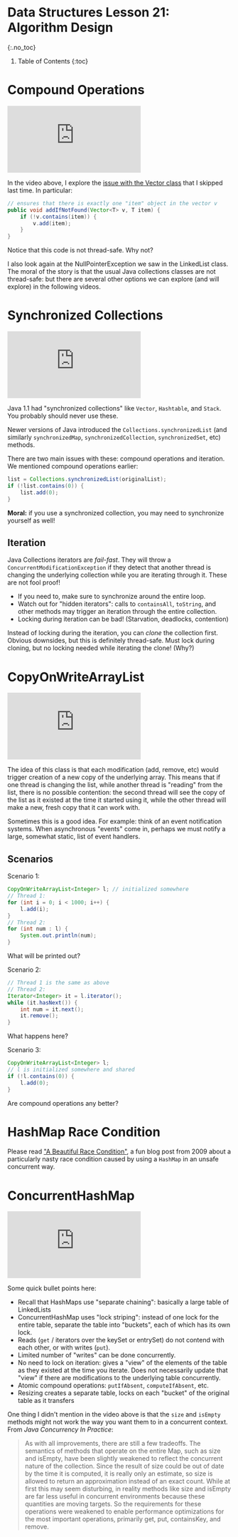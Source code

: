 # Data Structures Lesson 21: Algorithm Design
{:.no_toc}

1. Table of Contents
{:toc}

# Compound Operations

<div class="youtube-container">
<iframe src="https://www.youtube.com/embed/HWq0u07-K8M" title="YouTube video player" frameborder="0" allow="accelerometer; autoplay; clipboard-write; encrypted-media; gyroscope; picture-in-picture" allowfullscreen></iframe>
</div>

In the video above, I explore the [issue with the Vector class](https://atharaq.github.io/data-structures/lesson22.html#/vectors) that I skipped last time. In particular:

```java
// ensures that there is exactly one "item" object in the vector v
public void addIfNotFound(Vector<T> v, T item) {
    if (!v.contains(item)) {
        v.add(item);
    }
}
```

Notice that this code is not thread-safe. Why not?

I also look again at the NullPointerException we saw in the LinkedList class. The moral of the story is that the usual Java collections classes are not thread-safe: but there are several other options we can explore (and will explore) in the following videos.

# Synchronized Collections

<div class="youtube-container">
<iframe src="https://www.youtube.com/embed/Slc_FcAytac" title="YouTube video player" frameborder="0" allow="accelerometer; autoplay; clipboard-write; encrypted-media; gyroscope; picture-in-picture" allowfullscreen></iframe>
</div>

Java 1.1 had "synchronized collections" like `Vector`, `Hashtable`, and `Stack`. You probably should never use these.

Newer versions of Java introduced the  `Collections.synchronizedList` (and similarly `synchronizedMap`, `synchronizedCollection`, `synchronizedSet`, etc) methods.

There are two main issues with these: compound operations and iteration. We mentioned compound operations earlier:

```java
list = Collections.synchronizedList(originalList);
if (!list.contains(0)) {
	list.add(0);
}
```

**Moral:** if you use a synchronized collection, you may need to synchronize yourself as well!

## Iteration

Java Collections iterators are *fail-fast*. They will throw a `ConcurrentModificationException` if they detect that another thread is changing the underlying collection while you are iterating through it. These are not fool proof!

* If you need to, make sure to synchronize around the entire loop.
* Watch out for "hidden iterators": calls to `containsAll`, `toString`, and other methods may trigger an iteration through the entire collection.
* Locking during iteration can be bad! (Starvation, deadlocks, contention)

Instead of locking during the iteration, you can *clone* the collection first. Obvious downsides, but this is definitely thread-safe. Must lock during cloning, but no locking needed while iterating the clone! (Why?)

# CopyOnWriteArrayList

<div class="youtube-container">
<iframe src="https://www.youtube.com/embed/Mj93EAvPmqw" title="YouTube video player" frameborder="0" allow="accelerometer; autoplay; clipboard-write; encrypted-media; gyroscope; picture-in-picture" allowfullscreen></iframe>
</div>

The idea of this class is that each modification (add, remove, etc) would trigger creation of a new copy of the underlying array. This means that if one thread is changing the list, while another thread is "reading" from the list, there is no possible contention: the second thread will see the copy of the list as it existed at the time it started using it, while the other thread will make a new, fresh copy that it can work with.

Sometimes this is a good idea. For example: think of an event notification systems. When asynchronous "events" come in, perhaps we must notify a large, somewhat static, list of event handlers.

## Scenarios

Scenario 1:

```java
CopyOnWriteArrayList<Integer> l; // initialized somewhere
// Thread 1:
for (int i = 0; i < 1000; i++) {
	l.add(i);
}
// Thread 2:
for (int num : l) {
	System.out.println(num);
}
```

What will be printed out?

Scenario 2:

```java
// Thread 1 is the same as above
// Thread 2:
Iterator<Integer> it = l.iterator();
while (it.hasNext()) {
	int num = it.next();
	it.remove();
}
```

What happens here?

Scenario 3:

```java
CopyOnWriteArrayList<Integer> l;
// l is initialized somewhere and shared
if (!l.contains(0)) {
	l.add(0);
}
```

Are compound operations any better?

# HashMap Race Condition

Please read ["A Beautiful Race Condition"](https://mailinator.blogspot.com/2009/06/beautiful-race-condition.html), a fun blog post from 2009 about a particularly nasty race condition caused by using a `HashMap` in an unsafe concurrent way.

# ConcurrentHashMap

<div class="youtube-container">
<iframe src="https://www.youtube.com/embed/ElyR1OJxWPQ" title="YouTube video player" frameborder="0" allow="accelerometer; autoplay; clipboard-write; encrypted-media; gyroscope; picture-in-picture" allowfullscreen></iframe>
</div>

Some quick bullet points here:

* Recall that HashMaps use "separate chaining": basically a large table of LinkedLists
* ConcurrentHashMap uses "lock striping": instead of one lock for the entire table, separate the table into "buckets", each of which has its own lock.
* Reads (`get` / iterators over the keySet or entrySet) do not contend with each other, or with writes (`put`).
* Limited number of "writes" can be done concurrently.
* No need to lock on iteration: gives a "view" of the elements of the table as they existed at the time you iterate. Does not necessarily update that "view" if there are modifications to the underlying table concurrently.
* Atomic compound operations: `putIfAbsent`, `computeIfAbsent`, etc.
* Resizing creates a separate table, locks on each "bucket" of the original table as it transfers

One thing I didn't mention in the video above is that the `size` and `isEmpty` methods might not work the way you want them to in a concurrent context. From *Java Concurrency In Practice*:

> As with all improvements, there are still a few tradeoffs. The semantics of methods that operate on the entire Map, such as size and isEmpty, have been slightly weakened to reflect the concurrent nature of the collection. Since the result of size could be out of date by the time it is computed, it is really only an estimate, so size is allowed to return an approximation instead of an exact count. While at first this may seem disturbing, in reality methods like size and isEmpty are far less useful in concurrent environments because these quantities are moving targets. So the requirements for these operations were weakened to enable performance optimizations for the most important operations, primarily get, put, containsKey, and remove.
